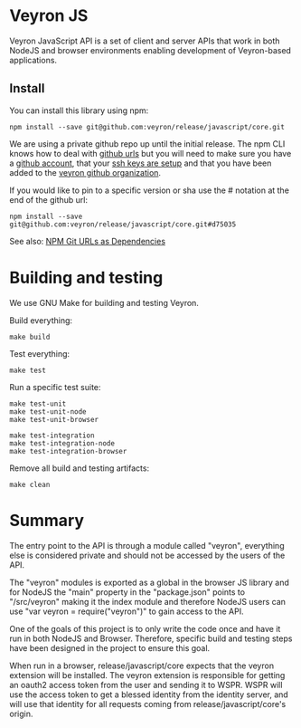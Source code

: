 # Veyron JS

Veyron JavaScript API is a set of client and server APIs that work in both
NodeJS and browser environments enabling development of Veyron-based applications.

## Install

You can install this library using npm:

    npm install --save git@github.com:veyron/release/javascript/core.git

We are using a private github repo up until the initial release. The npm CLI
knows how to deal with [github urls] but you will need to make sure you have
a [github account][github], that your [ssh keys are setup][ssh setup] and
that you have been added to the [veyron github organization][github/veyron].

If you would like to pin to a specific version or sha use the # notation at the end of the github url:

    npm install --save git@github.com:veyron/release/javascript/core.git#d75035

See also: [NPM Git URLs as Dependencies][github urls]

[github urls]: https://www.npmjs.org/doc/files/package.json.html#git-urls-as-dependencies
[github]: github.com/
[ssh setup]: https://help.github.com/articles/generating-ssh-keys
[github/veyron]: https://github.com/veyron

# Building and testing

We use GNU Make for building and testing Veyron.

Build everything:

    make build

Test everything:

    make test

Run a specific test suite:

    make test-unit
    make test-unit-node
    make test-unit-browser

    make test-integration
    make test-integration-node
    make test-integration-browser

Remove all build and testing artifacts:

    make clean

# Summary

The entry point to the API is through a module called "veyron", everything else
is considered private and should not be accessed by the users of the API.

The "veyron" modules is exported as a global in the browser JS library and for
NodeJS the "main" property in the "package.json" points to "/src/veyron" making
it the index module and therefore NodeJS users can use
"var veyron = require("veyron")" to gain access to the API.

One of the goals of this project is to only write the code once and have it run
in both NodeJS and Browser. Therefore, specific build and testing steps have been
designed in the project to ensure this goal.

When run in a browser, release/javascript/core expects that the veyron extension will be
installed. The veyron extension is responsible for getting an oauth2 access
token from the user and sending it to WSPR.  WSPR will use the access token to
get a blessed identity from the identity server, and will use that identity for
all requests coming from release/javascript/core's origin.
